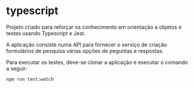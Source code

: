 # typescript

Projeto criado para reforçar os conhecimento em orientação a objetos e testes usando Typescript e Jest.

A aplicação consiste numa API para fornecer o serviço de criação formulários de pesquisa várias opções de peguntas e respostas.

Para executar os testes, deve-se clonar a aplicação e executar o comando a seguir:

`
    npm run test:watch
`